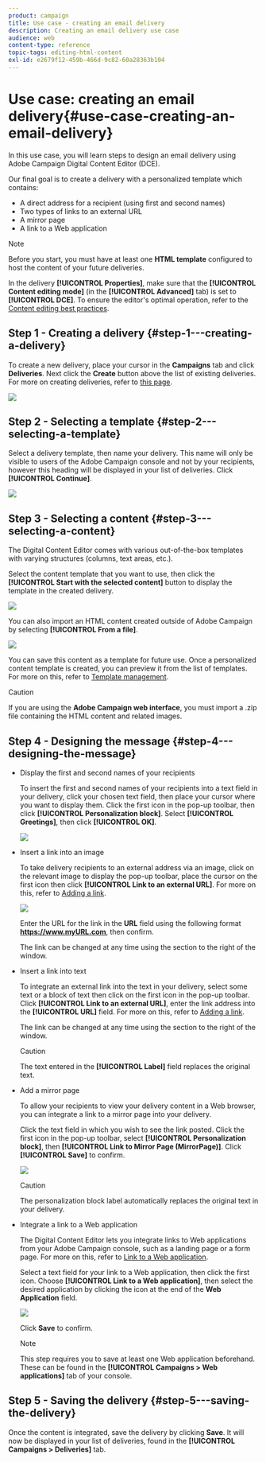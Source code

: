 ```yaml
---
product: campaign
title: Use case - creating an email delivery
description: Creating an email delivery use case
audience: web
content-type: reference
topic-tags: editing-html-content
exl-id: e2679f12-459b-466d-9c82-60a28363b104
---
```

# Use case: creating an email delivery{#use-case-creating-an-email-delivery}

In this use case, you will learn steps to design an email delivery using Adobe Campaign Digital Content Editor (DCE).

Our final goal is to create a delivery with a personalized template which contains:

* A direct address for a recipient (using first and second names)
* Two types of links to an external URL
* A mirror page
* A link to a Web application

>[!NOTE]
>
>Before you start, you must have at least one **HTML template** configured to host the content of your future deliveries.
>
>In the delivery **[!UICONTROL Properties]**, make sure that the **[!UICONTROL Content editing mode]** (in the **[!UICONTROL Advanced]** tab) is set to **[!UICONTROL DCE]**. To ensure the editor's optimal operation, refer to the [Content editing best practices](../../web/using/content-editing-best-practices.md).

## Step 1 - Creating a delivery {#step-1---creating-a-delivery}

To create a new delivery, place your cursor in the **Campaigns** tab and click **Deliveries**. Next click the **Create** button above the list of existing deliveries. For more on creating deliveries, refer to [this page](../../delivery/using/about-email-channel.md).

![](assets/delivery_step_1.png)

## Step 2 - Selecting a template {#step-2---selecting-a-template}

Select a delivery template, then name your delivery. This name will only be visible to users of the Adobe Campaign console and not by your recipients, however this heading will be displayed in your list of deliveries. Click **[!UICONTROL Continue]**.

![](assets/dce_delivery_model.png)

## Step 3 - Selecting a content {#step-3---selecting-a-content}

The Digital Content Editor comes with various out-of-the-box templates with varying structures (columns, text areas, etc.).

Select the content template that you want to use, then click the **[!UICONTROL Start with the selected content]** button to display the template in the created delivery.

![](assets/dce_select_model.png)

You can also import an HTML content created outside of Adobe Campaign by selecting **[!UICONTROL From a file]**.

![](assets/dce_select_from_file_template.png)

You can save this content as a template for future use. Once a personalized content template is created, you can preview it from the list of templates. For more on this, refer to [Template management](../../web/using/template-management.md).

>[!CAUTION]
>
>If you are using the **Adobe Campaign web interface**, you must import a .zip file containing the HTML content and related images.

## Step 4 - Designing the message {#step-4---designing-the-message}

* Display the first and second names of your recipients

  To insert the first and second names of your recipients into a text field in your delivery, click your chosen text field, then place your cursor where you want to display them. Click the first icon in the pop-up toolbar, then click **[!UICONTROL Personalization block]**. Select **[!UICONTROL Greetings]**, then click **[!UICONTROL OK]**.

  ![](assets/dce_personalizationblock_greetings.png)

* Insert a link into an image

  To take delivery recipients to an external address via an image, click on the relevant image to display the pop-up toolbar, place the cursor on the first icon then click **[!UICONTROL Link to an external URL]**. For more on this, refer to [Adding a link](../../web/using/editing-content.md#adding-a-link).

  ![](assets/dce_externalpage.png)

  Enter the URL for the link in the **URL** field using the following format **https://www.myURL.com**, then confirm.

  The link can be changed at any time using the section to the right of the window.

* Insert a link into text

  To integrate an external link into the text in your delivery, select some text or a block of text then click on the first icon in the pop-up toolbar. Click **[!UICONTROL Link to an external URL]**, enter the link address into the **[!UICONTROL URL]** field. For more on this, refer to [Adding a link](../../web/using/editing-content.md#adding-a-link).

  The link can be changed at any time using the section to the right of the window.

  >[!CAUTION]
  >
  >The text entered in the **[!UICONTROL Label]** field replaces the original text.

* Add a mirror page

  To allow your recipients to view your delivery content in a Web browser, you can integrate a link to a mirror page into your delivery.

  Click the text field in which you wish to see the link posted. Click the first icon in the pop-up toolbar, select **[!UICONTROL Personalization block]**, then **[!UICONTROL Link to Mirror Page (MirrorPage)]**. Click **[!UICONTROL Save]** to confirm.

  ![](assets/dce_mirrorpage.png)

  >[!CAUTION]
  >
  >The personalization block label automatically replaces the original text in your delivery.

* Integrate a link to a Web application

  The Digital Content Editor lets you integrate links to Web applications from your Adobe Campaign console, such as a landing page or a form page. For more on this, refer to [Link to a Web application](../../web/using/editing-content.md#link-to-a-web-application).

  Select a text field for your link to a Web application, then click the first icon. Choose **[!UICONTROL Link to a Web application]**, then select the desired application by clicking the icon at the end of the **Web Application** field.

  ![](assets/dce_webapp.png)

  Click **Save** to confirm.

  >[!NOTE]
  >
  >This step requires you to save at least one Web application beforehand. These can be found in the **[!UICONTROL Campaigns > Web applications]** tab of your console.

## Step 5 - Saving the delivery {#step-5---saving-the-delivery}

Once the content is integrated, save the delivery by clicking **Save**. It will now be displayed in your list of deliveries, found in the **[!UICONTROL Campaigns > Deliveries]** tab.
